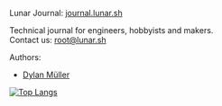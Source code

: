 Lunar Journal: [journal.lunar.sh](https://journal.lunar.sh/)

Technical journal for engineers, hobbyists and makers. <br>
Contact us: [root@lunar.sh](mailto:root@lunar.sh)

Authors: 
- [Dylan Müller](https://www.linkedin.com/in/dylanmuller)

[![Top Langs](https://github-readme-stats-48wc.vercel.app/api/top-langs/?username=lunarjournal&layout=compact)](https://github.com/lunarjournal/github-readme-stats)


